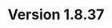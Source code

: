 ---
title: "Version 1.8.37"

version_number: "1.8.37"
version_code: "1837"
release_date: "2023-11-04"

packages:
  - type: mybb
    formats:
      - type: zip
        filesize: "2.21 MB"
        checksums:
          - type: md5
            value: c34ce080cf8e4ab06ade5215b38aecb9
          - type: sha1
            value: 3a7e4fe9f0e10b6502f1007e5462e36ab5ccd223
          - type: sha256
            value: e8d23a5af78fada913f9b09d98d0bb00ec9533c48e0e5bb83c23c9e81ce82480
          - type: sha512
            value: dfd5bf51316c6b72556735aa9a0ad4a77181db0aa86d4dfc4dacd27e324a5498c0d43fab2c2ea40bab2117b4a3ef5d1349d021ff2b97a45cae348efac8597f8f
        locations:
          - name: resources.mybb.com/downloads/

  - type: changed_files
    formats:
      - type: zip
        filesize: "0.87 MB"
        checksums:
          - type: md5
            value: da3285313446ae08af02a89c752da6b1
          - type: sha1
            value: e9a2012aa47e8157a772f679a4fbeea6f222263f
          - type: sha256
            value: c0eda331121e91d4ea17989ea0e8abd56b9ddc90f812e361d9559da5fdc43a6e
          - type: sha512
            value: 04d6937d66fc708c908093058287386122c1157d8880aa43e1f8eccdf8ea901e544092340acc93211107996955c10685a4497fbe3da51f59cc188909f8725e4c
        locations:
          - name: resources.mybb.com/downloads/

upgrade_script_required: true
resolved_issues_number: "12"
resolved_issues_link: "https://github.com/mybb/mybb/issues?q=is%3Aissue+is%3Aclosed+label%3As%3Aresolved+-label%3Adev-branch+milestone%3A1.8.37"

comment: |
   This version includes improvements for compatibility with mailing configurations and recent PHP versions.

resolved_security_issues:
  - description: "Visual editor size code persistent XSS"
    severity: "medium"
    cve_id: "CVE-2023-46251"
    cwe_id: "CWE-79"
    cwe_name: "Cross-site Scripting"
    cwe_type: "persistent"
    cvss_score: "CVSS:3.1/AV:N/AC:H/PR:N/UI:R/S:U/C:H/I:H/A:H"
    reported_by:
      - name: "Paulos Yibelo"
        affiliation: "Octagon Networks"
  - description: "ACP Themes persistent XSS"
    severity: "low"
    cve_id: "CVE-2023-45556"
    cwe_id: "CWE-79"
    cwe_name: "Cross-site Scripting"
    cwe_type: "persistent"
    cvss_score: "CVSS:3.1/AV:N/AC:L/PR:H/UI:R/S:C/C:L/I:L/A:L"
    reported_by:
      - name: "Or4nG.M4n"

changed_language_files_number: "1"

changed_files:
  - admin:
    - inc:
      - functions_themes.php
    - modules:
      - config:
        - badwords.php
        - banning.php
        - calendars.php
        - help_documents.php
        - mod_tools.php
        - mycode.php
        - post_icons.php
        - questions.php
        - report_reasons.php
        - settings.php
        - smilies.php
        - spiders.php
        - warning.php
      - forum:
        - announcements.php
        - attachments.php
        - management.php
      - style:
        - templates.php
        - themes.php
      - tools:
        - mailerrors.php
        - maillogs.php
        - tasks.php
        - warninglog.php
      - user:
        - banning.php
        - group_promotions.php
        - groups.php
        - mass_mail.php
        - titles.php
        - users.php
    - index.php
  - archive:
    - global.php
    - index.php
  - inc:
    - datahandlers:
      - pm.php
      - user.php
      - warnings.php
    - languages:
      - english:
        - admin:
          - user_mass_mail.lang.php
      - english.php
    - mailhandlers:
      - php.php
      - smtp.php
    - tasks:
      - delayedmoderation.php
    - class_core.php
    - class_custommoderation.php
    - class_datacache.php
    - class_session.php
    - functions.php
    - functions_online.php
    - functions_post.php
    - functions_search.php
    - functions_task.php
    - functions_upload.php
    - functions_user.php
  - install:
    - resources:
      - mybb_theme.xml
      - upgrade58.php
    - upgrade.php
  - jscripts:
    - bbcodes_sceditor.js
  - attachment.php
  - calendar.php
  - editpost.php
  - forumdisplay.php
  - global.php
  - managegroup.php
  - member.php
  - memberlist.php
  - misc.php
  - modcp.php
  - moderation.php
  - newreply.php
  - newthread.php
  - polls.php
  - portal.php
  - private.php
  - ratethread.php
  - report.php
  - reputation.php
  - search.php
  - sendthread.php
  - showthread.php
  - stats.php
  - usercp.php
  - warnings.php
  - xmlhttp.php

changed_templates:
  - codebuttons

---